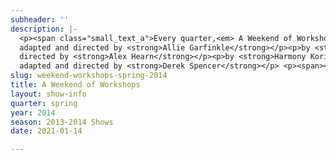 ```yaml
---
subheader: ''
description: |-
  <p><span class="small_text_a">Every quarter,<em> A Weekend of Workshops</em> allows directors to devise and stage big ideas on a small scale. This spring, truth, or a lack thereof, is a matter of perspective. Victorian era British gentility learns that its house may be on fire, literally. Poetry, sound, and movement create the dissonance that may or may not be human nature. And the first lady of Argentina may sing a different song than we expect. Alex Hearn directs <em>The Still Alarm</em> by George Kaufman, Derek Spencer stages Harmony Korine's <em>A Crackup at the Race Riots</em>, and Allie Garfinkle presents <em>A Little Star Quality: Scenes from Evita</em>.</span></p><p>based on Evita by <strong>Andrew Lloyd Webber and Tim Rice</strong><br/>
  adapted and directed by <strong>Allie Garfinkle</strong></p><p>by <strong>George Kaufman </strong><br/>
  directed by <strong>Alex Hearn</strong></p><p>by <strong>Harmony Korine</strong><br/>
  adapted and directed by <strong>Derek Spencer</strong></p> <p><span><strong>Ellen Platts</strong> (Eva <span><span>Perón</span></span>) is a third-year Anthropology major concentrating in archaeology and physical anthropology. This is her first University Theater production and she could not be more thrilled to be portraying one her favorite roles.</span></p><p><span><strong>Eric Kirkes </strong>(Che) is currently a first-year in the College. He plans on pursuing a double major in Theater and Performance Studies and Psychology. Past productions with University Theater include <em>Godspell</em>. Other productions he has been a part of include <em>A Midsummer Night's Dream</em>, <em>Les Miserables</em>, <em>Aida</em>, <em>The Importance of Earnest</em>, and <em>Thoroughly Modern Millie</em>. </span></p><p><span><strong>Adam Johnson</strong> (Agustin Magaldi) is a first-year undecided major. He has previously appeared in <em>Grey Gardens</em> (Major Bouvier), worked as the assistant director for <em>Godspell</em>, and serves on UT Committee. </span></p><p><span><strong>Andrew Burchill</strong> <span>(Perón) </span>is a fourth-year Biology student studying ecology and evolution. His most recent stage performance was as the male pornstar in <em>The Rise and Fall of the Roman Empire</em>. He would like to thank Hannah and Allie for making his foray into musical theater such a success.</span></p><p><span><strong>Tanya Rudakevych</strong> (Perón's Mistress) is a second-year in the College, majoring in Math. This is her first UT production.</span></p><p><span><strong>Hannah Landes</strong> (Music Director) is a first-year in the college, and is interested in evolutionary-developmental biology and music. This is her first production with UT.</span></p><p><span><strong>Cassandra Verhaegen</strong> (Violin) <span>has been playing violin for 9 years and played in 4 musicals. </span>This is her first UT production and it is swell to be back in the pit.</span></p> <p><span><strong>Zachary Trail</strong> (Percussion) is a first year in the college. He has played percussion for eight years, including work with the Rose Theater Company in Omaha, Nebraska.</span></p><p><span><strong>Alicia Zhao</strong> (Piano) is a first-year of a yet-undecided major in the College. She has been playing the piano for 12 years and is excited to be the pianist for <em>A Little Star Quality</em>. Alicia has also acted in Attori Senza Paura, UChicago's Commedia dell'Arte Troupe.</span></p><p><span><strong>Alexandra Garfinkle</strong> (Director) is a third-year in the College. She has worked in University Theater as a production manager, stage manager, designer, and a director. In addition to these roles, she serves on UT Committee.</span></p><p><span><strong>Ariela Subar </strong>(Stage Manager) is a first-year student in the college. She has previously worked on <em>Hedda Gabler</em> (Assistant Lighting Designer), <em>croMagnum</em> (Assistant Stage Manager), and <em>Godspell</em> (Crew). She will also be working as an Assistant Sound Designer for <em>Much Ado About Nothing</em> later this quarter.</span></p><p><span><strong>Noah Baskes</strong> (Lighting Designer) has been designing lighting for five years on an educational, community, and professional level. Some favorite designs include <em>Rent</em> (All-Ohio 2013) and <em>Accomplice</em> (Raconteur Theatre Company).</span></p><p><span><strong>Yiwen Feng</strong> (Costume Designer) is a third year Gender &amp; Sexuality Studies major who has assistant costume designed for <em>As You Like It</em> and directed and served as costume, props, set, and sound designer for CESFest 2014's <em>Thrill Me: The Leopold and Loeb Story</em>. Yiwen is currently also the dialect coach for <em>Sleuth</em>.</span></p><p><span><strong>Luke Duroc-Danner </strong>(Choreographer) is a second-year Music major in the College who has previously worked on <em>The Glass Menagerie</em>, <em>The Drowsy Chaperone</em>, and <em>The Clean House</em> with UT. He has been dancing American-style ballroom and rhythm for 6 years and has competed at the silver and gold level.</span></p><p><strong>Kyle Yeh</strong> (Robert Barclay) is a first-year prospective Linguistics major in the College and is indubitably honored to be a part of <em>The Still Alarm</em>. This is his second UT show, having played Polonius/Hamlet in <em>Hamletmachine</em> this past fall.</p><p><strong>Lexi Turner</strong> (Edna Jameson) is a first-year, barely an ember in the flames of UChicago. This is her second UT show, after playing Aunt Julie in <em>Hedda Gabler</em> last Fall kindled her love for theater. She is very excited to be a part of workshops this quarter, and knows these shows will be a blazing success.</p><p><strong>Stefan Popov</strong> (First Fireman) is a first-year unsure about a major yet. This is his UT debut!</p> <p><strong>Alex Hearn</strong> (Director) is a first-year at the University. He is involved with UChicago Commedia and this is his first UT production.</p> <p><strong>Jamie Keener</strong> (Stage Manager) is a first-year at UChicago. This is her second time working for University Theater and her first time working as a Stage Manager. She has also worked as Assistant Set Designer for <em>Hamletmachine</em> fall quarter, and she hopes you enjoy the Workshops!</p><p><strong><span>Noah Baskes </span></strong><span>(Lighting Designer)<strong><span> </span></strong>is a first-year Physics major and lighting designer. He has been involved with lighting since the start of high school and wants nothing more. Past work includes design for<em> Waiting for Godot</em> (Shepard), <em>Rent</em> (All-Ohio) and <em>Mrs. Ohio America</em></span><em>.</em></p><p><strong><span>Yiwen Feng</span></strong><span> (Costume Designer) is a third-year Gender and Sexuality Studies major who is currently also costuming <em>A Little Star Quality</em> and dialect coaching for <em>Sleuth</em>.</span></p><p><span><strong>Derek Spencer</strong> (Director), a fourth-year Philosophy &amp; Public Policy major, makes his directorial debut in this production of <em>A Crackup at the Race Riots</em>. He has previously appeared as an actor in UT productions <em>The Hamletmachine</em> (Gertrude/Hamlet, Fall 2013) and <em>The Merchant of Venice</em> (The Duke, Spring 2013), played in the pit (bass) for last quarter's <em>Godspell</em>, and recently guest starred in the sitcom pilot for <em>Party O'Clock</em> (Sasha). Outside of theater, Derek regularly writes and records his own musical compositions. </span></p> <p><span><strong>Chaucey Slagel</strong> (Asst. Director) is a first-year, and thrilled to work with all of these lovely people in her first time Assistant Directing for UT. Enjoy the show!</span></p><p><span></span></p><p><span><strong>Maggie Vaughn </strong>(Ensemble) is performing in her last UT production with Director Derek Spencer, and couldn't be happier. She has appeared in <em>Twelfth Night</em> (Maria), <em>A Midsummer Night's Dream</em> (Titania) and more! </span></p> <p><span><strong>Hadar Lazar</strong> (Ensemble) is a second-year who plans to major in Physics or Math. UT is a good excuse to be somebody else.</span></p> <p><strong>David Zask </strong>(Ensemble) 1995-</p><p><span><strong>Alexander Eichner</strong> (Ensemble) is a first-year in the College. Second UT show. Prospective History/Math major. Enjoys walking at night.</span></p><p><span><strong>Elizabeth Gilbert</strong> (Ensemble)</span></p><p><span><strong>Emma Glass</strong> (Ensemble)</span></p><p><span><strong>Dario Rabak</strong> (Stage Manager)</span></p> <p><span><strong>Noah Baskes</strong> (Lighting Designer) is a first-year Physics major and lighting designer. He has been involved with lighting since the start of high school and wants nothing more. Past designs include <em>Accomplice</em> (Raconteur), <em>The Elephant Man</em> (DCHS) and <em>Alice in Wonderland</em> (Abbey Theatre).</span></p><p><span><strong>Riley Kreger </strong>(Production Manager) has worked in a wide variety of roles on many productions, but for the most part focuses on scenic design. His designed and built (with much help) the sets for <em>Reefer Madness: The Musical</em>, <em>The Glass Menagerie</em>, <em>Grey Gardens</em>, and <em>Fool For Love</em>.</span></p>
slug: weekend-workshops-spring-2014
title: A Weekend of Workshops
layout: show-info
quarter: spring
year: 2014
season: 2013-2014 Shows
date: 2021-01-14

---
```

